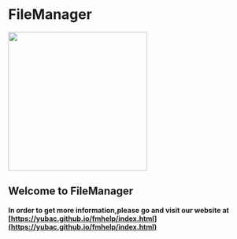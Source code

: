 # FileManager

<img width="282px" src="https://cdn.jsdelivr.net/gh/YubaC/fmhelp@latest/img/FMLogo.svg">

## Welcome to FileManager
**In order to get more information,please go and visit our website at [https://yubac.github.io/fmhelp/index.html](https://yubac.github.io/fmhelp/index.html)**
